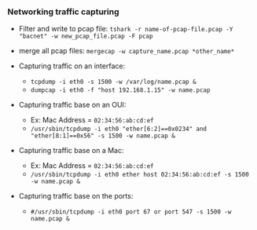 ### Networking traffic capturing
- Filter and write to pcap file: `tshark -r name-of-pcap-file.pcap -Y "bacnet" -w new_pcap_file.pcap -F pcap`
- merge all pcap files: `mergecap -w capture_name.pcap *other_name*`
- Capturing traffic on an interface: 
  - `tcpdump -i eth0 -s 1500 -w /var/log/name.pcap &`
  - `dumpcap -i eth0 -f "host 192.168.1.15" -w name.pcap`

- Capturing traffic base on an OUI:
  - Ex: Mac Address = `02:34:56:ab:cd:ef`
  - `/usr/sbin/tcpdump -i eth0 "ether[6:2]==0x0234" and "ether[8:1]==0x56" -s 1500 -w name.pcap &`

- Capturing traffic base on a Mac:
  - Ex: Mac Address = `02:34:56:ab:cd:ef`
  - `/usr/sbin/tcpdump -i eth0 ether host 02:34:56:ab:cd:ef -s 1500 -w name.pcap &`

- Capturing traffic base on the ports:
  -  `#/usr/sbin/tcpdump -i eth0 port 67 or port 547 -s 1500 -w name.pcap &`
